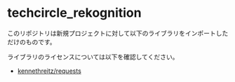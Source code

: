 # techcircle_rekognition

このリポジトリは新規プロジェクトに対して以下のライブラリをインポートしただけのものです。

ライブラリのライセンスについては以下を確認してください。

* [kennethreitz/requests](https://github.com/kennethreitz/requests)
